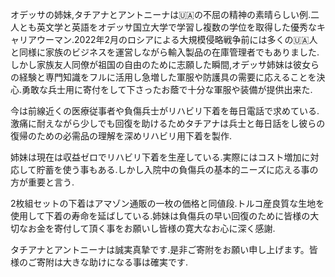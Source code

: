 オデッサの姉妹,タチアナとアントニーナは🇺🇦の不屈の精神の素晴らしい例.二人とも英文学と英語をオデッサ国立大学で学習し複数の学位を取得した優秀なキャリアウーマン.2022年2月のロシアによる大規模侵略戦争前には多くの🇺🇦人と同様に家族のビジネスを運営しながら輸入製品の在庫管理者でもありました.しかし家族友人同僚が祖国の自由のために志願した瞬間,オデッサ姉妹は彼女らの経験と専門知識をフルに活用し急増した軍服や防護具の需要に応えることを決心.勇敢な兵士用に寄付をして下さったお蔭で十分な軍服や装備が提供出来た.

今は前線近くの医療従事者や負傷兵士がリハビリ下着を毎日電話で求めている.激痛に耐えながら少しでも回復を助けるためタチアナは兵士と毎日話をし彼らの復帰のための必需品の理解を深めリハビリ用下着を製作.

姉妹は現在は収益ゼロでリハビリ下着を生産している.実際にはコスト増加に対応して貯蓄を使う事もある.しかし入院中の負傷兵の基本的ニーズに応える事の方が重要と言う.

2枚組セットの下着はアマゾン通販の一枚の価格と同値段.トルコ産良質な生地を使用して下着の寿命を延ばしている.姉妹は負傷兵の早い回復のために皆様の大切なお金を寄付して頂く事をお願いし皆様の寛大なお心に深く感謝.

タチアナとアントニーナは誠実真摯です.是非ご寄附をお願い申し上げます。皆様のご寄附は大きな助けになる事は確実です.
